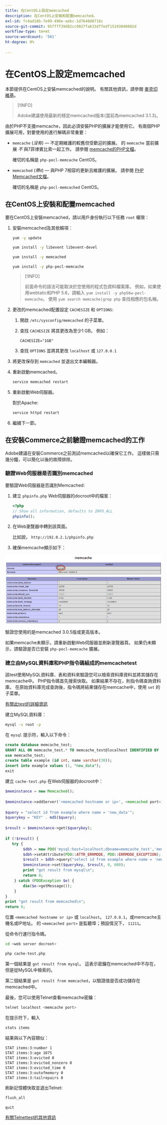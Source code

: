 ```yaml
---
title: 在CentOS上設定memcached
description: 在CentOS上安裝和配置memcached。
exl-id: fc4ad18b-7e99-496e-aebc-1d7640d8716c
source-git-commit: 95ffff39d82cc9027fa633dffedf15193040802d
workflow-type: tm+mt
source-wordcount: '561'
ht-degree: 0%

---
```


# 在CentOS上設定memcached

本節提供在CentOS上安裝memcached的說明。 有關其他資訊，請參閱 [麥克切維基](https://github.com/memcached/old-wiki)。

>[!INFO]
>
>Adobe建議使用最新的穩定memcached版本(當前為memcached 3.1.3)。

由於PHP不支援memcache，因此必須安裝PHP的擴展才能使用它。 有兩個PHP擴展可用，對要使用的進行解碼非常重要：

- `memcache` (_沒有_) — 不定期維護的較舊但受歡迎的擴展。
的 `memcache` 當前擴展 _不_ 與7菲律賓比索一起工作。 請參閱 [memcache的PHP文檔](https://www.php.net/manual/en/book.memcache.php)。

   確切的名稱是 `php-pecl-memcache` CentOS。

- `memcached` (_帶`d`_) — 與PHP 7相容的更新且維護的擴展。 請參閱 [PHP Memcached文檔](https://www.php.net/manual/en/book.memcached.php)。

   確切的名稱是 `php-pecl-memcached` CentOS。

## 在CentOS上安裝和配置memcached

要在CentOS上安裝memcached，請以用戶身份執行以下任務 `root` 權限：

1. 安裝memcached及其依賴項：

   ```bash
   yum -y update
   ```

   ```bash
   yum install -y libevent libevent-devel
   ```

   ```bash
   yum install -y memcached
   ```

   ```bash
   yum install -y php-pecl-memcache
   ```

   >[!INFO]
   >
   >前面命令的語法可能取決於您使用的程式包資料檔案庫。 例如，如果使用webtatic和PHP 5.6，請輸入 `yum install -y php56w-pecl-memcache`。 使用 `yum search memcache|grep php` 查找相應的包名稱。


1. 更改的memcached配置設定 `CACHESIZE` 和 `OPTIONS`:

   1. 開啟 `/etc/sysconfig/memcached` 的子菜單。
   1. 查找 `CACHESIZE` 將其更改為至少1 GB。 例如：

      ```config
      CACHESIZE="1GB"
      ```

   1. 查找 `OPTIONS` 並將其更改 `localhost` 或 `127.0.0.1`

1. 將更改保存到 `memcached` 並退出文本編輯器。
1. 重新啟動memcached。

   ```bash
   service memcached restart
   ```

1. 重新啟動Web伺服器。

   對於Apache:

   ```bash
   service httpd restart
   ```

1. 繼續下一節。

## 在安裝Commerce之前驗證memcached的工作

Adobe建議在安裝Commerce之前測試memcached以確保它工作。 這樣做只需幾分鐘，可以簡化以後的故障排除。

### 驗證Web伺服器是否識別memcached

要驗證Web伺服器是否識別Memcached:

1. 建立 `phpinfo.php` Web伺服器的docroot中的檔案：

   ```php
   <?php
   // Show all information, defaults to INFO_ALL
   phpinfo();
   ```

1. 在Web瀏覽器中轉到該頁面。

   比如說， `http://192.0.2.1/phpinfo.php`

1. 確保memcache顯示如下：

![確認Web伺服器識別memcache](../../assets/configuration/memcache.png)

驗證您使用的是memcached 3.0.5版或更高版本。

如果memcache未顯示，請重新啟動Web伺服器並刷新瀏覽器頁。 如果仍未顯示，請驗證是否已安裝 `php-pecl-memcache` 擴展。

### 建立由MySQL資料庫和PHP指令碼組成的memcachetest

該test使用MySQL資料庫、表和資料來驗證您可以檢索資料庫資料並將其儲存在memcache中。 PHP指令碼首先搜索快取。 如果結果不存在，則指令碼查詢資料庫。 在原始資料庫完成查詢後，指令碼將結果儲存在memcache中，使用 `set` 的子菜單。

[有關此test的詳細資訊](https://www.digitalocean.com/community/tutorials/how-to-install-and-use-memcache-on-ubuntu-12-04)

建立MySQL資料庫：

```bash
mysql -u root -p
```

在 `mysql` 提示符，輸入以下命令：

```sql
create database memcache_test;
GRANT ALL ON memcache_test.* TO memcache_test@localhost IDENTIFIED BY 'memcache_test';
use memcache_test;
create table example (id int, name varchar(30));
insert into example values (1, "new_data");
exit
```

建立 `cache-test.php` 在Web伺服器的docroot中：

```php
$meminstance = new Memcached();

$meminstance->addServer('<memcached hostname or ip>', <memcached port>);

$query = "select id from example where name = 'new_data'";
$querykey = "KEY" . md5($query);

$result = $meminstance->get($querykey);

if (!$result) {
   try {
        $dbh = new PDO('mysql:host=localhost;dbname=memcache_test','memcache_test','memcache_test');
        $dbh->setAttribute(PDO::ATTR_ERRMODE, PDO::ERRMODE_EXCEPTION);
        $result = $dbh->query("select id from example where name = 'new_data'")->fetch();
        $meminstance->set($querykey, $result, 0, 600);
        print "got result from mysql\n";
        return 0;
    } catch (PDOException $e) {
        die($e->getMessage());
    }
}
print "got result from memcached\n";
return 0;
```

位置 `<memcached hostname or ip>` 或 `localhost`。 `127.0.0.1`，或memcache主機名或IP地址。 的 `<memcached port>` 是監聽埠；預設情況下， `11211`。

從命令行運行指令碼。

```bash
cd <web server docroot>
```

```bash
php cache-test.php
```

第一個結果是 `got result from mysql`。 這表示密鑰在memcached中不存在，但是從MySQL中檢索的。

第二個結果是 `got result from memcached`，以驗證值是否成功儲存在memcached中。

最後，您可以使用Telnet查看memcache密鑰：

```bash
telnet localhost <memcache port>
```

在提示符下，輸入

```bash
stats items
```

結果與以下內容類似：

```terminal
STAT items:3:number 1
STAT items:3:age 1075
STAT items:3:evicted 0
STAT items:3:evicted_nonzero 0
STAT items:3:evicted_time 0
STAT items:3:outofmemory 0
STAT items:3:tailrepairs 0
```

刷新記憶體快取並退出Telnet:

```bash
flush_all
```

```bash
quit
```

[有關Telnettest的其他資訊](https://darkcoding.net/software/memcached-list-all-keys/)
